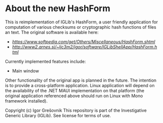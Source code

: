 # About the new HashForm


This is reimplementation of IGLib's HashForm, a user friendly application for computation of various checksums or cryptographic hash functions of files an text. The original software is available here:
* *https://www.softpedia.com/get/Others/Miscellaneous/HashForm.shtml*
* *http://www2.arnes.si/~ljc3m2/igor/software/IGLibShellApp/HashForm.html*

Currently implemented features include:
* Main window

Other functionality of the original app is planned in the future. The intention is to provide a cross-platform application. Linux application will depend on the availability of the .NET MAUI implementation on that platform (the original application referenced above should run on Linux with Mono framework installed).

Copyright (c) Igor Grešovnik
This repository is part of the Investigative Generic Library (IGLib). See license for terms of use.
